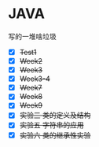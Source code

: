 # JAVA
写的一堆啥垃圾
- [x] ~~Test1~~
- [x] ~~Week2~~
- [x] ~~Week3~~
- [x] ~~Week3-4~~
- [x] ~~Week7~~
- [x] ~~Week8~~
- [x] ~~Week9~~
- [x] ~~实验三 类的定义及结构~~
- [x] ~~实验五 字符串的应用~~
- [x] ~~实验六 类的继承性实验~~
